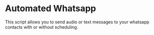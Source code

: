 <h1>Automated Whatsapp</h1>
This script allows you to send audio or text messages to your whatsapp contacts with or without scheduling. 
